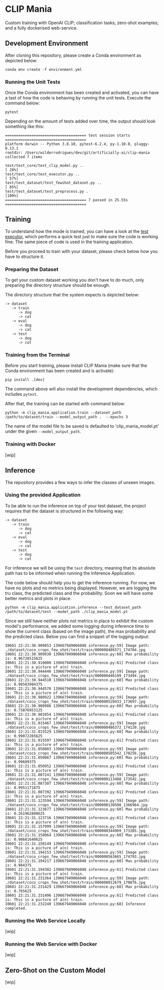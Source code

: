 # CLIP Mania
Custom training with OpenAI CLIP; classification tasks; zero-shot examples; and a fully dockerised web-service.

## Development Environment

After cloning this repository, please create a Conda environment as depicted below:

```shell script
conda env create -f environment.yml
```

### Running the Unit Tests

Once the Conda environment has been created and activated, you can have a tast of how the code is behaving by running
the unit tests. Execute the command below:

```shell script
pytest
```

Depending on the amount of tests added over time, the output should look something like this:

```shell script
===================================== test session starts =====================================
platform darwin -- Python 3.8.10, pytest-6.2.4, py-1.10.0, pluggy-0.13.1
rootdir: /Users/wilderrodrigues/dev/git/artificially-ai/clip-mania
collected 7 items

test/test_core/test_clip_model.py ..                                                   [ 28%]
test/test_core/test_executor.py ..                                                     [ 57%]
test/test_dataset/test_fewshot_dataset.py ..                                           [ 85%]
test/test_dataset/test_preprocess.py .                                                 [100%]
===================================== 7 passed in 25.55s =====================================
```

## Training

To understand how the mode is trained, you can have a look at the [test executor](test/test_core/test_executor.py), which
performs a quick test just to make sure the code is working fine. The same piece of code is used in the training
application.

Before you proceed to train with your dataset, please check below how you have to structure it.

### Preparing the Dataset

To get your custom dataset working you don't have to do much, only preparing the directory structure should be enough.

The directory structure that the system expects is depicted below:

```shell script
-> dataset
   -> train
      -> dog
      -> cat
   -> eval
      -> dog
      -> cat
   -> test
      -> dog
      -> cat
```  

### Training from the Terminal

Before you start training, please install CLIP Mania (make sure that the Conda environment has been created and is
activate):

```shell script
pip install .[dev]
```

The command above will also install the development dependencies, which includes `pytest`.

After that, the training can be started with command below:

```shell script
python -m clip_mania.application.train --dataset_path /path/to/dataset/train --model_output_path .  --epochs 3
```

The name of the model file to be saved is defaulted to 'clip_mania_model.pt' under the given `--model_output_path`.

### Training with Docker

[wip]

## Inference

The repository provides a few ways to infer the classes of unseen images. 

### Using the provided Application

To be able to run the inference on top of your test dataset, the project requires that the dataset is structured in the
following way:

```shell script
-> dataset
   -> train
      -> dog
      -> cat
   -> eval
      -> dog
      -> cat
   -> test
      -> dog
      -> cat
```  

For inference we will be using the `test` directory, meaning that its absolute path has to be informed when running
the Inference Application.

The code below should help you to get the inference running. For now, we have no plots and no metrics being displayed.
However, we are logging the tru class, the predicted class and the probability. Soon we will have some better metrics
and plots in place.

```shell script
python -m clip_mania.application.inference --test_dataset_path /path/to/dataset/test --model_path ./clip_mania_model.pt
```

Since we still have neither plots not metrics in place to exhibit the custom model's performance, we added some logging
during inference time to show the current class (based on the image path), the max probability and the predicted class.
Below you can find a snippet of the logging output:

```shell script
I0601 22:21:30.909853 139667949066048 inference.py:59] Image path: ./dataset/coco_crops_few_shot/test/train/000000486571_174704.jpg
I0601 22:21:30.909930 139667949066048 inference.py:60] Max probability is: 0.96728515625
I0601 22:21:30.910000 139667949066048 inference.py:61] Predicted class is: This is a picture of a(n) train.
I0601 22:21:30.944446 139667949066048 inference.py:59] Image path: ./dataset/coco_crops_few_shot/test/train/000000446199_173494.jpg
I0601 22:21:30.944510 139667949066048 inference.py:60] Max probability is: 0.98583984375
I0601 22:21:30.944578 139667949066048 inference.py:61] Predicted class is: This is a picture of a(n) train.
I0601 22:21:30.980922 139667949066048 inference.py:59] Image path: ./dataset/coco_crops_few_shot/test/train/000000520433_173697.jpg
I0601 22:21:30.980986 139667949066048 inference.py:60] Max probability is: 0.73876953125
I0601 22:21:30.981054 139667949066048 inference.py:61] Predicted class is: This is a picture of a(n) train.
I0601 22:21:31.015467 139667949066048 inference.py:59] Image path: ./dataset/coco_crops_few_shot/test/train/000000486372_174120.jpg
I0601 22:21:31.015529 139667949066048 inference.py:60] Max probability is: 0.99072265625
I0601 22:21:31.015597 139667949066048 inference.py:61] Predicted class is: This is a picture of a(n) train.
I0601 22:21:31.050803 139667949066048 inference.py:59] Image path: ./dataset/coco_crops_few_shot/test/train/000000505542_170256.jpg
I0601 22:21:31.050867 139667949066048 inference.py:60] Max probability is: 0.99609375
I0601 22:21:31.050952 139667949066048 inference.py:61] Predicted class is: This is a picture of a(n) train.
I0601 22:21:31.087241 139667949066048 inference.py:59] Image path: ./dataset/coco_crops_few_shot/test/train/000000113488_173542.jpg
I0601 22:21:31.087307 139667949066048 inference.py:60] Max probability is: 0.9951171875
I0601 22:21:31.087392 139667949066048 inference.py:61] Predicted class is: This is a picture of a(n) train.
I0601 22:21:31.123594 139667949066048 inference.py:59] Image path: ./dataset/coco_crops_few_shot/test/train/000000130508_1366964.jpg
I0601 22:21:31.123677 139667949066048 inference.py:60] Max probability is: 0.261962890625
I0601 22:21:31.123716 139667949066048 inference.py:61] Predicted class is: This is a picture of a(n) train.
I0601 22:21:31.157999 139667949066048 inference.py:59] Image path: ./dataset/coco_crops_few_shot/test/train/000000344969_173385.jpg
I0601 22:21:31.158064 139667949066048 inference.py:60] Max probability is: 0.98681640625
I0601 22:21:31.158149 139667949066048 inference.py:61] Predicted class is: This is a picture of a(n) train.
I0601 22:21:31.194153 139667949066048 inference.py:59] Image path: ./dataset/coco_crops_few_shot/test/train/000000563665_174793.jpg
I0601 22:21:31.194217 139667949066048 inference.py:60] Max probability is: 0.984375
I0601 22:21:31.194302 139667949066048 inference.py:61] Predicted class is: This is a picture of a(n) train.
I0601 22:21:31.231364 139667949066048 inference.py:59] Image path: ./dataset/coco_crops_few_shot/test/train/000000012679_170876.jpg
I0601 22:21:31.231429 139667949066048 inference.py:60] Max probability is: 0.765625
I0601 22:21:31.231496 139667949066048 inference.py:61] Predicted class is: This is a picture of a(n) train.
I0601 22:21:31.232240 139667949066048 inference.py:68] Inference completed.
``` 

### Running the Web Service Locally

[wip]

### Running the Web Service with Docker

[wip]

## Zero-Shot on the Custom Model

[wip]
